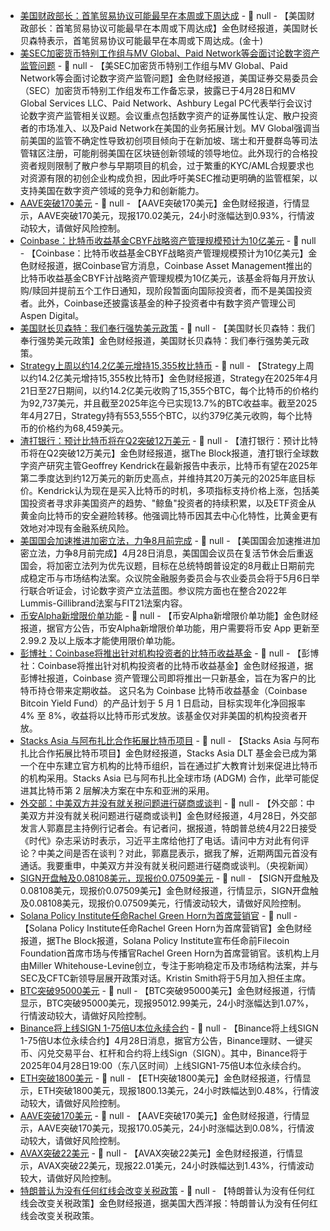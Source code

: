 - [美国财政部长：首笔贸易协议可能最早在本周或下周达成]() - 📰 null - 【美国财政部长：首笔贸易协议可能最早在本周或下周达成】金色财经报道，美国财长贝森特表示，首笔贸易协议可能最早在本周或下周达成。(金十)
- [美SEC加密货币特别工作组与MV Global、Paid Network等会面讨论数字资产监管问题](https://www.sec.gov/files/ctf-memo-mv-global-042825.pdf) - 📰 null - 【美SEC加密货币特别工作组与MV Global、Paid Network等会面讨论数字资产监管问题】金色财经报道，美国证券交易委员会（SEC）加密货币特别工作组发布工作备忘录，披露已于4月28日和MV Global Services LLC、Paid Network、Ashbury Legal PC代表举行会议讨论数字资产监管相关议题。​会议重点包括数字资产的证券属性认定、散户投资者的市场准入、以及Paid Network在美国的业务拓展计划。​MV Global强调当前美国的监管不确定性导致初创项目倾向于在新加坡、瑞士和开曼群岛等司法管辖区注册，可能削弱美国在区块链创新领域的领导地位。​此外现行的合格投资者规则限制了散户参与早期项目的机会，过于繁重的KYC/AML合规要求也对资源有限的初创企业构成负担，因此呼吁美SEC推动更明确的监管框架，以支持美国在数字资产领域的竞争力和创新能力。
- [AAVE突破170美元]() - 📰 null - 【AAVE突破170美元】金色财经报道，行情显示，AAVE突破170美元，现报170.02美元，24小时涨幅达到0.93%，行情波动较大，请做好风险控制。
- [Coinbase：比特币收益基金CBYF战略资产管理规模预计为10亿美元](https://www.coinbase.com/blog/coinbase-asset-management-launches-the-coinbase-bitcoin-yield-fund) - 📰 null - 【Coinbase：比特币收益基金CBYF战略资产管理规模预计为10亿美元】金色财经报道，据Coinbase官方消息，Coinbase Asset Management推出的比特币收益基金CBYF计战略资产管理规模为10亿美元，该基金将每月开放认购/赎回并提前五个工作日通知，现阶段暂面向国际投资者，而不是美国投资者。此外，Coinbase还披露该基金的种子投资者中有数字资产管理公司Aspen Digital。
- [美国财长贝森特：我们奉行强势美元政策]() - 📰 null - 【美国财长贝森特：我们奉行强势美元政策】金色财经报道，美国财长贝森特：我们奉行强势美元政策。
- [Strategy上周以约14.2亿美元增持15,355枚比特币](https://x.com/saylor/status/1916825375155380688) - 📰 null - 【Strategy上周以约14.2亿美元增持15,355枚比特币】金色财经报道，Strategy在2025年4月21日至27日期间，以约14.2亿美元收购了15,355个BTC，每个比特币的价格约为92,737美元，并且截至2025年迄今已实现13.7%的BTC收益率。截至2025年4月27日，Strategy持有553,555个BTC，以约379亿美元收购，每个比特币的价格约为68,459美元。
- [渣打银行：预计比特币将在Q2突破12万美元]() - 📰 null - 【渣打银行：预计比特币将在Q2突破12万美元】金色财经报道，据The Block报道，渣打银行全球数字资产研究主管Geoffrey Kendrick在最新报告中表示，比特币有望在2025年第二季度达到约12万美元的新历史高点，并维持其20万美元的2025年底目标价。Kendrick认为现在是买入比特币的时机，多项指标支持价格上涨，包括美国投资者寻求非美国资产的趋势、"鲸鱼"投资者的持续积累，以及ETF资金从黄金向比特币的安全避险转移。他强调比特币因其去中心化特性，比黄金更有效地对冲现有金融系统风险。
- [美国国会加速推进加密立法，力争8月前完成](https://www.cryptoinamerica.com/p/back-to-work-congress-races-to-finalize?selection=bf52c67d-49a3-41f2-9f2b-ea3307ef5614&triedRedirect=true) - 📰 null - 【美国国会加速推进加密立法，力争8月前完成】4月28日消息，美国国会议员在复活节休会后重返国会，将加密立法列为优先议题，目标在总统特朗普设定的8月截止日期前完成稳定币与市场结构法案。众议院金融服务委员会与农业委员会将于5月6日举行联合听证会，讨论数字资产立法蓝图。参议院方面也在整合2022年Lummis-Gillibrand法案与FIT21法案内容。
- [币安Alpha新增限价单功能]() - 📰 null - 【币安Alpha新增限价单功能】金色财经报道，据官方公告，币安Alpha新增限价单功能，用户需要将币安 App 更新至 2.99.2 及以上版本才能使用限价单功能。
- [彭博社：Coinbase将推出针对机构投资者的比特币收益基金](https://www.bloomberg.com/news/articles/2025-04-28/coinbase-to-launch-institutional-fund-offering-yield-on-bitcoin) - 📰 null - 【彭博社：Coinbase将推出针对机构投资者的比特币收益基金】金色财经报道，据彭博社报道，Coinbase 资产管理公司即将推出一只新基金，旨在为客户的比特币持仓带来定期收益。 
这只名为 Coinbase 比特币收益基金（Coinbase Bitcoin Yield Fund）的产品计划于 5 月 1 日启动，目标实现年化净回报率 4% 至 8%，收益将以比特币形式发放。该基金仅对非美国的机构投资者开放。
- [Stacks Asia 与阿布扎比合作拓展比特币项目](https://cointelegraph.com/news/stacks-asia-adgm-partnership-boosts-bitcoin-adoption-middle-east) - 📰 null - 【Stacks Asia 与阿布扎比合作拓展比特币项目】金色财经报道，Stacks Asia DLT 基金会已成为第一个在中东建立官方机构的比特币组织，旨在通过扩大教育计划来促进比特币的机构采用。Stacks Asia 已与阿布扎比全球市场 (ADGM) 合作，此举可能促进其比特币第 2 层解决方案在中东和亚洲的采用。
- [外交部：中美双方并没有就关税问题进行磋商或谈判]() - 📰 null - 【外交部：中美双方并没有就关税问题进行磋商或谈判】金色财经报道，4月28日，外交部发言人郭嘉昆主持例行记者会。有记者问，据报道，特朗普总统4月22日接受《时代》杂志采访时表示，习近平主席给他打了电话。请问中方对此有何评论？中美之间是否在谈判？对此，郭嘉昆表示，据我了解，近期两国元首没有通话。我要重申，中美双方并没有就关税问题进行磋商或谈判。（央视新闻）
- [SIGN开盘触及0.08108美元，现报价0.07509美元]() - 📰 null - 【SIGN开盘触及0.08108美元，现报价0.07509美元】金色财经报道，行情显示，SIGN开盘触及0.08108美元，现报价0.07509美元，行情波动较大，请做好风险控制。
- [Solana Policy Institute任命Rachel Green Horn为首席营销官]() - 📰 null - 【Solana Policy Institute任命Rachel Green Horn为首席营销官】金色财经报道，据The Block报道，Solana Policy Institute宣布任命前Filecoin Foundation首席市场与传播官Rachel Green Horn为首席营销官。该机构上月由Miller Whitehouse-Levine创立，专注于影响稳定币及市场结构法案，并与SEC及CFTC新领导层展开政策对话。Kristin Smith将于5月加入担任主席。
- [BTC突破95000美元]() - 📰 null - 【BTC突破95000美元】金色财经报道，行情显示，BTC突破95000美元，现报95012.99美元，24小时涨幅达到1.07%，行情波动较大，请做好风险控制。
- [Binance将上线SIGN 1-75倍U本位永续合约]() - 📰 null - 【Binance将上线SIGN 1-75倍U本位永续合约】4月28日消息，据官方公告，Binance理财、一键买币、闪兑交易平台、杠杆和合约将上线Sign（SIGN）。其中，Binance将于2025年04月28日19:00（东八区时间）上线SIGN1-75倍U本位永续合约。
- [ETH突破1800美元]() - 📰 null - 【ETH突破1800美元】金色财经报道，行情显示，ETH突破1800美元，现报1800.13美元，24小时跌幅达到0.48%，行情波动较大，请做好风险控制。
- [AAVE突破170美元]() - 📰 null - 【AAVE突破170美元】金色财经报道，行情显示，AAVE突破170美元，现报170.05美元，24小时涨幅达到0.08%，行情波动较大，请做好风险控制。
- [AVAX突破22美元]() - 📰 null - 【AVAX突破22美元】金色财经报道，行情显示，AVAX突破22美元，现报22.01美元，24小时跌幅达到1.43%，行情波动较大，请做好风险控制。
- [特朗普认为没有任何红线会改变关税政策]() - 📰 null - 【特朗普认为没有任何红线会改变关税政策】金色财经报道，据美国大西洋报：特朗普认为没有任何红线会改变关税政策。
